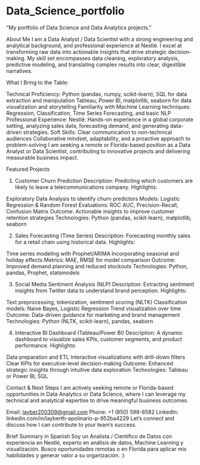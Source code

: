 # Data_Science_portfolio
“My portfolio of Data Science and Data Analytics projects.”

About Me
I am a Data Analyst / Data Scientist with a strong engineering and analytical background, and professional experience at Nestlé. I excel at transforming raw data into actionable insights that drive strategic decision-making. My skill set encompasses data cleaning, exploratory analysis, predictive modeling, and translating complex results into clear, digestible narratives.

What I Bring to the Table:

Technical Proficiency:
Python (pandas, numpy, scikit-learn), SQL for data extraction and manipulation
Tableau, Power BI, matplotlib, seaborn for data visualization and storytelling
Familiarity with Machine Learning techniques: Regression, Classification, Time Series Forecasting, and basic NLP
Professional Experience:
Nestlé: Hands-on experience in a global corporate setting, analyzing sales data, forecasting demand, and generating data-driven strategies.
Soft Skills:
Clear communication to non-technical audiences
Collaborative mindset, adaptability, and a proactive approach to problem-solving
I am seeking a remote or Florida-based position as a Data Analyst or Data Scientist, contributing to innovative projects and delivering measurable business impact.

Featured Projects
1. Customer Churn Prediction
Description: Predicting which customers are likely to leave a telecommunications company.
Highlights:

Exploratory Data Analysis to identify churn predictors
Models: Logistic Regression & Random Forest
Evaluations: ROC AUC, Precision-Recall, Confusion Matrix
Outcome: Actionable insights to improve customer retention strategies
Technologies: Python (pandas, scikit-learn), matplotlib, seaborn


2. Sales Forecasting (Time Series)
Description: Forecasting monthly sales for a retail chain using historical data.
Highlights:

Time series modeling with Prophet/ARIMA
Incorporating seasonal and holiday effects
Metrics: MAE, RMSE for model comparison
Outcome: Improved demand planning and reduced stockouts
Technologies: Python, pandas, Prophet, statsmodels


3. Social Media Sentiment Analysis (NLP)
Description: Extracting sentiment insights from Twitter data to understand brand perception.
Highlights:

Text preprocessing, tokenization, sentiment scoring (NLTK)
Classification models: Naive Bayes, Logistic Regression
Trend visualization over time
Outcome: Data-driven guidance for marketing and brand management
Technologies: Python (NLTK, scikit-learn), pandas, seaborn


4. Interactive BI Dashboard (Tableau/Power BI)
Description: A dynamic dashboard to visualize sales KPIs, customer segments, and product performance.
Highlights:

Data preparation and ETL
Interactive visualizations with drill-down filters
Clear KPIs for executive-level decision-making
Outcome: Enhanced strategic insights through intuitive data exploration
Technologies: Tableau or Power BI, SQL


Contact & Next Steps
I am actively seeking remote or Florida-based opportunities in Data Analytics or Data Science, where I can leverage my technical and analytical expertise to drive meaningful business outcomes.

Email: layber200309@gmail.com
Phone: +1 (850) 598-6582
LinkedIn: linkedin.com/in/layberth-apolinario-p-952ba4229
Let’s connect and discuss how I can contribute to your team’s success.



Brief Summary in Spanish
Soy un Analista / Científico de Datos con experiencia en Nestlé, experto en análisis de datos, Machine Learning y visualización. Busco oportunidades remotas o en Florida para aplicar mis habilidades y generar valor a su organización. :)
